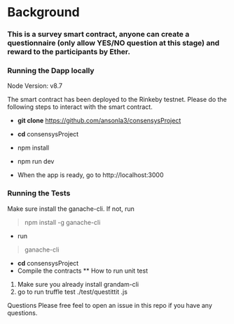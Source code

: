 # Background
### This is a survey smart contract, anyone can create a questionnaire (only allow YES/NO question at this stage) and reward to the participants by Ether. 


### Running the Dapp locally

Node Version: v8.7

The smart contract has been deployed to the Rinkeby testnet. Please do the following steps to interact with the smart contract.

* **git clone** https://github.com/ansonla3/consensysProject

* **cd** consensysProject

* npm install

* npm run dev

* When the app is ready, go to http://localhost:3000


### Running the Tests

Make sure install the ganache-cli. If not, run 
> npm install -g ganache-cli

* run 
> ganache-cli
* **cd** consensysProject
* Compile the contracts **
How to run unit test
1. Make sure you already install grandam-cli
2. go to   run truffle test ./test/questittit .js




Questions
Please free feel to open an issue in this repo if you have any questions.

